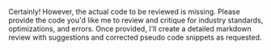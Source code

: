 Certainly! However, the actual code to be reviewed is missing. Please provide the code you'd like me to review and critique for industry standards, optimizations, and errors. Once provided, I'll create a detailed markdown review with suggestions and corrected pseudo code snippets as requested.